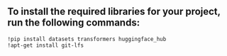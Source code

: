 ## To install the required libraries for your project, run the following commands:

``` 
!pip install datasets transformers huggingface_hub
!apt-get install git-lfs 
```

